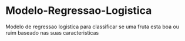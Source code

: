 # Modelo-Regressao-Logistica
 Modelo de regressao logistica para classificar se uma fruta esta boa ou ruim baseado nas suas caracteristicas
